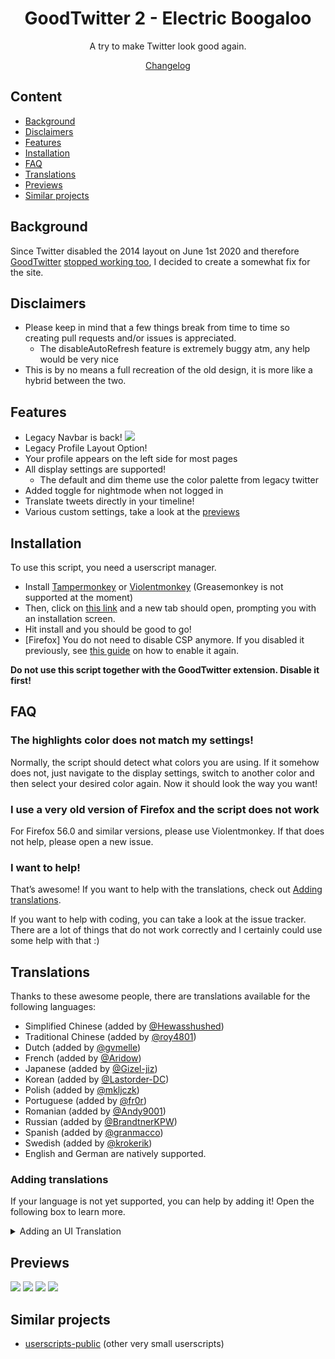 <div align="center">
  <h1>GoodTwitter 2 - Electric Boogaloo</h1>

  A try to make Twitter look good again.

  [Changelog](https://github.com/Bl4Cc4t/GoodTwitter2/blob/master/doc/changelog.md)

</div>

## Content
- [Background](#background)
- [Disclaimers](#disclaimers)
- [Features](#features)
- [Installation](#installation)
- [FAQ](#faq)
- [Translations](#translations)
- [Previews](#previews)
- [Similar projects](#similar-projects)


## Background
Since Twitter disabled the 2014 layout on June 1st 2020 and therefore [GoodTwitter](https://github.com/ZusorCode/GoodTwitter) [stopped working too](https://twitter.com/ZusorOW/status/1258885451055800320), I decided to create a somewhat fix for the site.

## Disclaimers
- Please keep in mind that a few things break from time to time so creating pull requests and/or issues is appreciated.
  - The disableAutoRefresh feature is extremely buggy atm, any help would be very nice
- This is by no means a full recreation of the old design, it is more like a hybrid between the two.

## Features
- Legacy Navbar is back!
![](https://i.imgur.com/Q4Ss6vk.png)
- Legacy Profile Layout Option!
- Your profile appears on the left side for most pages
- All display settings are supported!
  - The default and dim theme use the color palette from legacy twitter
- Added toggle for nightmode when not logged in
- Translate tweets directly in your timeline!
- Various custom settings, take a look at the [previews](#previews)

## Installation
To use this script, you need a userscript manager.

- Install [Tampermonkey](https://www.tampermonkey.net/) or [Violentmonkey](https://violentmonkey.github.io/get-it/) (Greasemonkey is not supported at the moment)
- Then, click on [this link](https://github.com/Bl4Cc4t/GoodTwitter2/raw/master/twitter.gt2eb.user.js) and a new tab should open, prompting you with an installation screen.
- Hit install and you should be good to go!
- [Firefox] You do not need to disable CSP anymore. If you disabled it previously, see [this guide](https://github.com/Bl4Cc4t/GoodTwitter2/blob/master/doc/firefox-csp.md) on how to enable it again.

**Do not use this script together with the GoodTwitter extension. Disable it first!**

## FAQ
### The highlights color does not match my settings!
Normally, the script should detect what colors you are using.
If it somehow does not, just navigate to the display settings, switch to another color and then select your desired color again.
Now it should look the way you want!

### I use a very old version of Firefox and the script does not work
For Firefox 56.0 and similar versions, please use Violentmonkey.
If that does not help, please open a new issue.

### I want to help!
That’s awesome! If you want to help with the translations, check out [Adding translations](#adding-translations).

If you want to help with coding, you can take a look at the issue tracker. There are a lot of things that do not work correctly and I certainly could use some help with that :)

## Translations
Thanks to these awesome people, there are translations available for the following languages:
- Simplified Chinese (added by [@Hewasshushed](https://github.com/Hewasshushed))
- Traditional Chinese (added by [@roy4801](https://github.com/roy4801))
- Dutch (added by [@gvmelle](https://github.com/gvmelle))
- French (added by [@Aridow](https://github.com/Aridow))
- Japanese (added by [@Gizel-jiz](https://github.com/Gizel-jiz))
- Korean (added by [@Lastorder-DC](https://github.com/Lastorder-DC))
- Polish (added by [@mkljczk](https://github.com/mkljczk))
- Portuguese (added by [@fr0r](https://github.com/fr0r))
- Romanian (added by [@Andy9001](https://github.com/Andy9001))
- Russian (added by [@BrandtnerKPW](https://github.com/BrandtnerKPW))
- Spanish (added by [@granmacco](https://github.com/granmacco))
- Swedish (added by [@krokerik](https://github.com/krokerik))
- English and German are natively supported.

### Adding translations
If your language is not yet supported, you can help by adding it!
Open the following box to learn more.

<details>
  <summary>Adding an UI Translation</summary>

  - Switch to the dev branch.
  - Go to the i18n folder.
  - If a translation does not yet exist for your language:
    - Fork the repo
    - Duplicate the `en.json` file and change the file name accordingly (i.e. `ja.json` or `nl.json`).
      - You can get the language id by pressing <kbd>Ctrl</kbd>+<kbd>U</kbd> on the twitter page and looking at the second line:
![](https://i.imgur.com/AarcTav.png)

    - Then, translate all strings and create a pull request.
      - For all the strings in the first paragraph (before the first empty line): Please use the official translations on twitter if you can.
    - You can also of course search for potential spelling mistakes or the likes and correct them for existing translations!

  No idea how git works and too proud to learn it? You can also create an new issue with your translation.

  Be sure to wrap the contents in backticks, like this:
  ````
  ```content```
  ````
</details>

## Previews
![](https://i.imgur.com/3xY7IIp.png)
![](https://i.imgur.com/gxg8CUE.png)
![](https://i.imgur.com/nBzwaOe.png)
![](https://i.imgur.com/VR8Le4u.png)

## Similar projects
- [userscripts-public](https://github.com/Bl4Cc4t/userscripts-public) (other very small userscripts)
